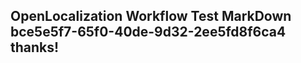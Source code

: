 <properties
ms.topic="hero-topic1"
ms.test1="hero-topic"
ms.test2="test"/>

## OpenLocalization Workflow Test MarkDown bce5e5f7-65f0-40de-9d32-2ee5fd8f6ca4 thanks!
